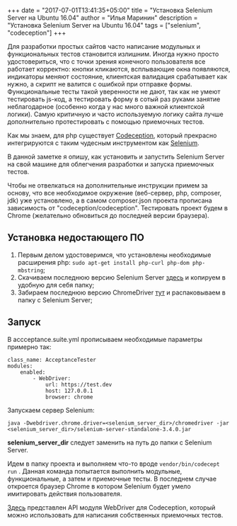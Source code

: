 +++
date = "2017-07-01T13:41:35+05:00"
title = "Установка Selenium Server на Ubuntu 16.04"
author = "Илья Маринин"
description = "Установка Selenium Server на Ubuntu 16.04"
tags = ["selenium", "codeception"]
+++

Для разработки простых сайтов часто написание модульных и функциональных тестов становится излишним. Иногда нужно просто удостовериться, что с точки зрения конечного пользователя все работает корректно: кнопки кликаются, всплывающие окна появляются, индикаторы меняют состояние, клиентская валидация срабатывает как нужно, а скрипт не валится с ошибкой при отправке формы. Функциональные тесты такой уверенности не дают, так как не умеют тестировать js-код, а тестировать форму в сотый раз руками занятие неблагодарное (особенно когда у нас много важной клиентской логики). Самую критичную и часто используемую логику сайта лучше дополнительно протестировать с помощью приемочных тестов.

Как мы знаем, для php существует [Codeception](http://codeception.com), который прекрасно интегрируются с таким чудесным инструментом как [Selenium](http://www.seleniumhq.org/).

В данной заметке я опишу, как установить и запустить Selenium Server на свой машине для облегчения разработки и запуска приемочных тестов.

Чтобы не отвелкаться на дополнительные инструкции примем за основу, что все необходимое окружение (веб-сервер, php, composer, jdk) уже установлено, а в самом composer.json проекта прописана зависимость от "codeception/codeception". Тестировать проект будем в Chrome (желательно обновиться до последней версии браузера).

Установка недостающего ПО
-------------------------

1. Первым делом удостоверимся, что установлены необходимые расширения php: `sudo apt-get install php-curl php-dom php-mbstring`;
2. Скачиваем последнюю версию Selenium Server [здесь](http://www.seleniumhq.org/download/) и копируем в удобную для себя папку;
3. Забираем последнюю версию ChromeDriver [тут](https://sites.google.com/a/chromium.org/chromedriver/downloads) и распаковываем в папку с Selenium Server;

Запуск
-------------------------

В accceptance.suite.yml прописываем необходимые параметры примерно так:

```
class_name: AcceptanceTester
modules:
    enabled:
        - WebDriver:
            url: https://test.dev
            host: 127.0.0.1
            browser: chrome
```
Запускаем сервер Selenium: 
```
java -Dwebdriver.chrome.driver=<selenium_server_dir>/chromedriver -jar <selenium_server_dir>/selenium-server-standalone-3.4.0.jar
```

 **selenium_server_dir** следует заменить на путь до папки с Selenium Server.

Идем в папку проекта и выполняем что-то вроде `vendor/bin/codecept run` . Данная команда попытается выполнить модульные, функциональные, а затем и приемочные тесты. В последнем случае откроется браузер Chrome в котором Selenium будет умело имитировать действия пользователя.

[Здесь](http://codeception.com/docs/modules/WebDriver) представлен API модуля WebDriver для Codeception, который можно использовать для написания собственных приемочных тестов.




